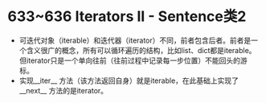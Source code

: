 # 633~636 Iterators II - Sentence类2
 - 可迭代对象（iterable）和迭代器（iterator）不同，前者包含后者。前者是一个含义很广的概念，所有可以循环遍历的结构，比如list、dict都是iterable。但iterator只是一个单向往前（往前过程中记录每一步位置）不能回头的游标。
 - 实现\_\_iter\_\_ 方法（该方法返回自身）就是iterable，在此基础上实现了 \_\_next\_\_ 方法的是iterator。
